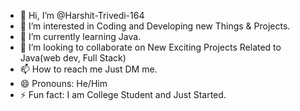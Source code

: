 - 👋 Hi, I’m @Harshit-Trivedi-164
- 👀 I’m interested in Coding and Developing new Things & Projects.
- 🌱 I’m currently learning Java.
- 💞️ I’m looking to collaborate on New Exciting Projects Related to Java(web dev, Full Stack)
- 📫 How to reach me Just DM me.
- 😄 Pronouns: He/Him
- ⚡ Fun fact: I am College Student and Just Started.

<!---
Harshit-Trivedi-164/Harshit-Trivedi-164 is a ✨ special ✨ repository because its `README.md` (this file) appears on your GitHub profile.
You can click the Preview link to take a look at your changes.
--->
